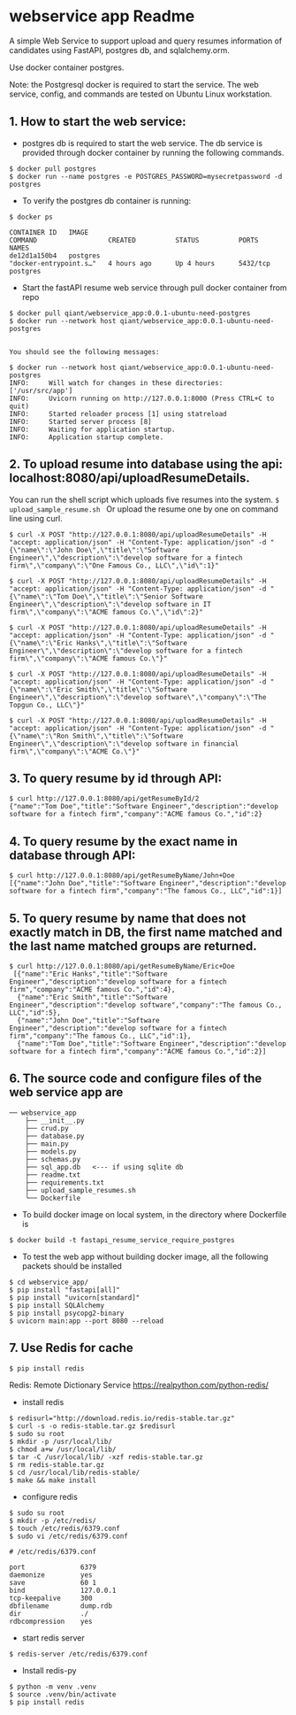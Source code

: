 # webservice app Readme
A simple Web Service to support upload and query resumes information of candidates using FastAPI, postgres db, and sqlalchemy.orm.

Use docker container postgres. 

Note: the Postgresql docker is required to start the service. The web service, config, and commands are tested on Ubuntu Linux workstation. 
        

## 1. How to start the web service:
 
   - postgres db is required to start the web service. The db service is provided through docker container by running the following commands.
   
    
    $ docker pull postgres
    $ docker run --name postgres -e POSTGRES_PASSWORD=mysecretpassword -d postgres
    
    
   - To verify the postgres db container is running:
   
    
    $ docker ps
   
    CONTAINER ID   IMAGE                                             COMMAND                  CREATED          STATUS          PORTS      NAMES
    de12d1a150b4   postgres                                          "docker-entrypoint.s…"   4 hours ago      Up 4 hours      5432/tcp   postgres
   

   - Start the fastAPI resume web service through pull docker container from repo
   
    $ docker pull qiant/webservice_app:0.0.1-ubuntu-need-postgres
    $ docker run --network host qiant/webservice_app:0.0.1-ubuntu-need-postgres
   

    You should see the following messages:

    $ docker run --network host qiant/webservice_app:0.0.1-ubuntu-need-postgres 
    INFO:     Will watch for changes in these directories: ['/usr/src/app']
    INFO:     Uvicorn running on http://127.0.0.1:8000 (Press CTRL+C to quit)
    INFO:     Started reloader process [1] using statreload
    INFO:     Started server process [8]
    INFO:     Waiting for application startup.
    INFO:     Application startup complete.


## 2. To upload resume into database using the api: localhost:8080/api/uploadResumeDetails.
   You can run the shell script which uploads five resumes into the system.
     ```
     $ upload_sample_resume.sh 
     ```
   Or upload the resume one by one on command line using curl.


    $ curl -X POST "http://127.0.0.1:8080/api/uploadResumeDetails" -H "accept: application/json" -H "Content-Type: application/json" -d "{\"name\":\"John Doe\",\"title\":\"Software Engineer\",\"description\":\"develop software for a fintech firm\",\"company\":\"One Famous Co., LLC\",\"id\":1}"

    $ curl -X POST "http://127.0.0.1:8080/api/uploadResumeDetails" -H "accept: application/json" -H "Content-Type: application/json" -d "{\"name\":\"Tom Doe\",\"title\":\"Senior Software Engineer\",\"description\":\"develop software in IT firm\",\"company\":\"ACME famous Co.\",\"id\":2}"

    $ curl -X POST "http://127.0.0.1:8080/api/uploadResumeDetails" -H "accept: application/json" -H "Content-Type: application/json" -d "{\"name\":\"Eric Hanks\",\"title\":\"Software Engineer\",\"description\":\"develop software for a fintech firm\",\"company\":\"ACME famous Co.\"}"

    $ curl -X POST "http://127.0.0.1:8080/api/uploadResumeDetails" -H "accept: application/json" -H "Content-Type: application/json" -d "{\"name\":\"Eric Smith\",\"title\":\"Software Engineer\",\"description\":\"develop software\",\"company\":\"The Topgun Co., LLC\"}"

    $ curl -X POST "http://127.0.0.1:8080/api/uploadResumeDetails" -H "accept: application/json" -H "Content-Type: application/json" -d "{\"name\":\"Ron Smith\",\"title\":\"Software Engineer\",\"description\":\"develop software in financial firm\",\"company\":\"ACME Co.\"}"


## 3. To query resume by id through API:

    $ curl http://127.0.0.1:8080/api/getResumeById/2
    {"name":"Tom Doe","title":"Software Engineer","description":"develop software for a fintech firm","company":"ACME famous Co.","id":2}


## 4. To query resume by the exact name in database through API:
   ```
   $ curl http://127.0.0.1:8080/api/getResumeByName/John+Doe
   [{"name":"John Doe","title":"Software Engineer","description":"develop software for a fintech firm","company":"The famous Co., LLC","id":1}]
   ```

## 5. To query resume by name that does not exactly match in DB, the first name matched and the last name matched groups are returned.
   ```
   $ curl http://127.0.0.1:8080/api/getResumeByName/Eric+Doe
    [{"name":"Eric Hanks","title":"Software Engineer","description":"develop software for a fintech firm","company":"ACME famous Co.","id":4},
     {"name":"Eric Smith","title":"Software Engineer","description":"develop software","company":"The famous Co., LLC","id":5},
     {"name":"John Doe","title":"Software Engineer","description":"develop software for a fintech firm","company":"The famous Co., LLC","id":1},
     {"name":"Tom Doe","title":"Software Engineer","description":"develop software for a fintech firm","company":"ACME famous Co.","id":2}]
   ```


## 6. The source code and configure files of the web service app are
```   
── webservice_app
    ├── __init__.py
    ├── crud.py
    ├── database.py
    ├── main.py
    ├── models.py
    ├── schemas.py
    ├── sql_app.db   <--- if using sqlite db
    ├── readme.txt
    ├── requirements.txt
    ├── upload_sample_resumes.sh
    └── Dockerfile
```

  - To build docker image on local system, in the directory where Dockerfile is  
   ```
   $ docker build -t fastapi_resume_service_require_postgres 
   ```

  - To test the web app without building docker image, all the following packets should be installed 
   ```
   $ cd webservice_app/
   $ pip install "fastapi[all]"
   $ pip install "uvicorn[standard]"
   $ pip install SQLAlchemy
   $ pip install psycopg2-binary
   $ uvicorn main:app --port 8080 --reload
   ```

## 7. Use Redis for cache
   ```
   $ pip install redis
   ```

   Redis: Remote Dictionary Service
   https://realpython.com/python-redis/
  -  install redis
   ```
   $ redisurl="http://download.redis.io/redis-stable.tar.gz"
   $ curl -s -o redis-stable.tar.gz $redisurl
   $ sudo su root
   $ mkdir -p /usr/local/lib/
   $ chmod a+w /usr/local/lib/
   $ tar -C /usr/local/lib/ -xzf redis-stable.tar.gz
   $ rm redis-stable.tar.gz
   $ cd /usr/local/lib/redis-stable/
   $ make && make install
   ```

  - configure redis
   ```
   $ sudo su root
   $ mkdir -p /etc/redis/
   $ touch /etc/redis/6379.conf
   $ sudo vi /etc/redis/6379.conf
   ```
  
   ```
   # /etc/redis/6379.conf

   port              6379
   daemonize         yes
   save              60 1
   bind              127.0.0.1
   tcp-keepalive     300
   dbfilename        dump.rdb
   dir               ./
   rdbcompression    yes
   ```
  - start redis server

   ```
   $ redis-server /etc/redis/6379.conf
   ```
   
  - Install redis-py

   ```
   $ python -m venv .venv
   $ source .venv/bin/activate
   $ pip install redis
   ```
